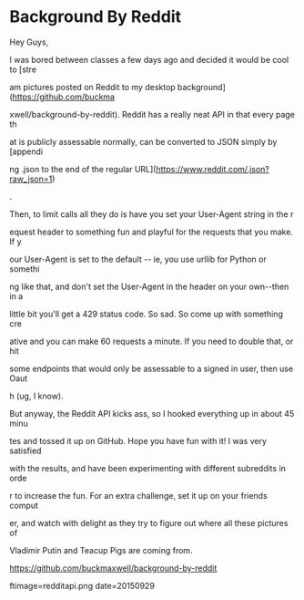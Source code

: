 
# Background By Reddit

Hey Guys,

I was bored between classes a few days ago and decided it would be cool to [stre






































am pictures posted on Reddit to my desktop background](https://github.com/buckma






































xwell/background-by-reddit).  Reddit has a really neat API in that every page th






































at is publicly assessable normally, can be converted to JSON  simply by [appendi






































ng .json to the end of the regular URL](https://www.reddit.com/.json?raw_json=1)






































.

Then, to limit calls all they do is have you set your User-Agent string in the r






































equest header to something fun and playful for the requests that you make.  If y






































our User-Agent is set to the default -- ie, you use urllib for Python or somethi






































ng like that, and don't set the User-Agent in the header on your own--then in a 






































little bit you'll get a 429 status code.  So sad.  So come up with something cre






































ative and you can make 60 requests a minute.  If you need to double that, or hit






































 some endpoints that would only be assessable to a signed in user, then use Oaut






































h (ug, I know).

But anyway, the Reddit API kicks ass, so I hooked everything up in about 45 minu






































tes and tossed it up on GitHub.  Hope you have fun with it! I was very satisfied






































 with the results, and have been experimenting with different subreddits in orde






































r to increase the fun.  For an extra challenge, set it up on your friends comput






































er, and watch with delight as they try to figure out where all these pictures of






































 Vladimir Putin and Teacup Pigs are coming from.

https://github.com/buckmaxwell/background-by-reddit

ftimage=redditapi.png
date=20150929
